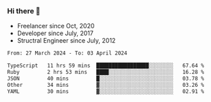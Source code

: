 ### Hi there 👋

- Freelancer since Oct, 2020
- Developer since July, 2017
- Structral Engineer since July, 2012

<!--START_SECTION:waka-->

```txt
From: 27 March 2024 - To: 03 April 2024

TypeScript   11 hrs 59 mins  █████████████████░░░░░░░░   67.64 %
Ruby         2 hrs 53 mins   ████░░░░░░░░░░░░░░░░░░░░░   16.28 %
JSON         40 mins         █░░░░░░░░░░░░░░░░░░░░░░░░   03.78 %
Other        34 mins         ▓░░░░░░░░░░░░░░░░░░░░░░░░   03.26 %
YAML         30 mins         ▓░░░░░░░░░░░░░░░░░░░░░░░░   02.91 %
```

<!--END_SECTION:waka-->

